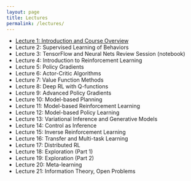 ```yaml
---
layout: page
title: Lectures
permalink: /lectures/
---
```


- [Lecture 1: Introduction and Course Overview](/lectures/lecture1)
- Lecture 2: Supervised Learning of Behaviors
- Lecture 3: TensorFlow and Neural Nets Review Session (notebook)
- Lecture 4: Introduction to Reinforcement Learning
- Lecture 5: Policy Gradients
- Lecture 6: Actor-Critic Algorithms
- Lecture 7: Value Function Methods
- Lecture 8: Deep RL with Q-functions
- Lecture 9: Advanced Policy Gradients
- Lecture 10: Model-based Planning
- Lecture 11: Model-based Reinforcement Learning
- Lecture 12: Model-based Policy Learning
- Lecture 13: Variational Inference and Generative Models
- Lecture 14: Control as Inference
- Lecture 15: Inverse Reinforcement Learning
- Lecture 16: Transfer and Multi-task Learning
- Lecture 17: Distributed RL
- Lecture 18: Exploration (Part 1)
- Lecture 19: Exploration (Part 2)
- Lecture 20: Meta-learning
- Lecture 21: Information Theory, Open Problems
